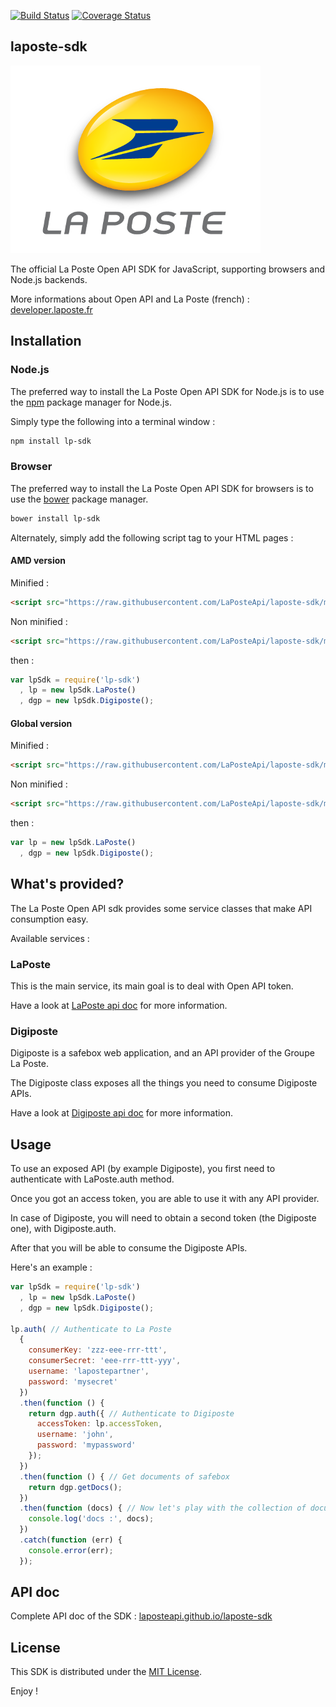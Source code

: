 <!--[![NPM version](https://badge.fury.io/js/laposte-sdk.svg)](http://badge.fury.io/js/laposte-sdk)-->
[![Build Status](https://travis-ci.org/LaPosteApi/laposte-sdk.png?branch=master)](https://travis-ci.org/LaPosteApi/laposte-sdk)
[![Coverage Status](https://coveralls.io/repos/LaPosteApi/laposte-sdk/badge.svg)](https://coveralls.io/r/LaPosteApi/laposte-sdk)

## laposte-sdk

[![La Poste](assets/logo-laposte.png)](http://laposte.fr/)

The official La Poste Open API SDK for JavaScript, supporting browsers and Node.js backends.

More informations about Open API and La Poste (french) : [developer.laposte.fr](http://developer.laposte.fr/)

## Installation

### Node.js

The preferred way to install the La Poste Open API SDK for Node.js is to use the [npm](http://npmjs.org/) package manager for Node.js.

Simply type the following into a terminal window :

```bash
npm install lp-sdk
```

### Browser

The preferred way to install the La Poste Open API SDK for browsers is to use the [bower](http://bower.io/) package manager.

```bash
bower install lp-sdk
```

Alternately, simply add the following script tag to your HTML pages :

#### AMD version

Minified :

```html
<script src="https://raw.githubusercontent.com/LaPosteApi/laposte-sdk/master/client/client-lp-sdk.min.js"></script>
```

Non minified :

```html
<script src="https://raw.githubusercontent.com/LaPosteApi/laposte-sdk/master/client/client-lp-sdk.js"></script>
```

then :

```javascript
var lpSdk = require('lp-sdk')
  , lp = new lpSdk.LaPoste()
  , dgp = new lpSdk.Digiposte();
```

#### Global version

Minified :

```html
<script src="https://raw.githubusercontent.com/LaPosteApi/laposte-sdk/master/client/client-lp-sdk-bootstrap.min.js"></script>
```

Non minified :

```html
<script src="https://raw.githubusercontent.com/LaPosteApi/laposte-sdk/master/client/client-lp-sdk-bootstrap.js"></script>
```

then :

```javascript
var lp = new lpSdk.LaPoste()
  , dgp = new lpSdk.Digiposte();
```

## What's provided?

The La Poste Open API sdk provides some service classes that make API consumption easy.

Available services :

### LaPoste

This is the main service, its main goal is to deal with Open API token.

Have a look at [LaPoste api doc](http://laposteapi.github.io/laposte-sdk/classes/LaPoste.html) for more information.

### Digiposte

Digiposte is a safebox web application, and an API provider of the Groupe La Poste.

The Digiposte class exposes all the things you need to consume Digiposte APIs.

Have a look at [Digiposte api doc](http://laposteapi.github.io/laposte-sdk/classes/Digiposte.html) for more information.

## Usage

To use an exposed API (by example Digiposte), you first need to authenticate with LaPoste.auth method.

Once you got an access token, you are able to use it with any API provider.

In case of Digiposte, you will need to obtain a second token (the Digiposte one), with Digiposte.auth.

After that you will be able to consume the Digiposte APIs.

Here's an example :

```javascript
var lpSdk = require('lp-sdk')
  , lp = new lpSdk.LaPoste()
  , dgp = new lpSdk.Digiposte();

lp.auth( // Authenticate to La Poste
  {
    consumerKey: 'zzz-eee-rrr-ttt',
    consumerSecret: 'eee-rrr-ttt-yyy',
    username: 'lapostepartner',
    password: 'mysecret'
  })
  .then(function () {
    return dgp.auth({ // Authenticate to Digiposte
      accessToken: lp.accessToken,
      username: 'john',
      password: 'mypassword'
    });
  })
  .then(function () { // Get documents of safebox
    return dgp.getDocs();
  })
  .then(function (docs) { // Now let's play with the collection of documents!
    console.log('docs :', docs);
  })
  .catch(function (err) {
    console.error(err);
  });

```

## API doc

Complete API doc of the SDK : [laposteapi.github.io/laposte-sdk](http://laposteapi.github.io/laposte-sdk/)

## License

This SDK is distributed under the [MIT License](https://raw.githubusercontent.com/LaPosteApi/laposte-sdk/master/LICENSE).

Enjoy !